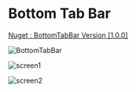 # Bottom Tab Bar

<script type="text/javascript">
	(function () {
		var nb = document.createElement('script'); nb.type = 'text/javascript'; nb.async = true;
		nb.src = 'http://s.prabir.me/nuget-button/0.2.1/nuget-button.min.js';
		var s = document.getElementsByTagName('script')[0]; s.parentNode.insertBefore(nb, s);
	})();
</script>

[Nuget : BottomTabBar Version [1.0.0]](https://www.nuget.org/packages/BottomTabBar/)

![BottomTabBar](https://user-images.githubusercontent.com/48187633/75604467-de89fe80-5afe-11ea-84a8-738c94c8cfc6.gif)

![screen1](https://user-images.githubusercontent.com/48187633/73193926-5b693780-4151-11ea-8328-9973ef7ce855.png)

![screen2](https://user-images.githubusercontent.com/48187633/73193972-6de37100-4151-11ea-873a-26e8e12301f2.png)
